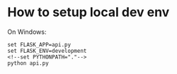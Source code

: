 # How to setup local dev env
On Windows:   
```
set FLASK_APP=api.py
set FLASK_ENV=development
<!--set PYTHONPATH="."-->
python api.py
```
